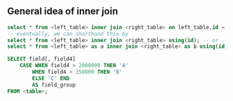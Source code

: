 General idea of inner join
--------------------------

```sql
select * from <left_table> inner join <right_table> on left_table.id = right_table.id
-- eventually, we can shorthand this by
select * from <left_table> inner join <right_table> using(id); -- or ...
select * from <left_table> as a inner join <right_table> as b using(id);
```
```sql
SELECT field[, field4]
    CASE WHEN field4 > 2000000 THEN 'A'
        WHEN field4 > 350000 THEN 'B'
        ELSE 'C' END
        AS field_group
FROM <table>;
```

